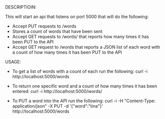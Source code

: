DESCRIPTIOIN:

This will start an api that listens on port 5000 that will do the following:

- Accept PUT requests to /words
- Stores a count of words that have been sent
- Accept GET requests to /words/<word> that reports how many times it has been PUT to the API
- Accept GET request to /words that reports a JSON list of each word with a count of how many times it has been PUT to the API

USAGE:

- To get a list of words with a count of each run the following:
curl -i http://localhost:5000/words

- To return one specific word and a count of how many times it has been entered:
curl -i http://localhost:5000/words/<word>

- To PUT a word into the API run the following:
curl -i -H "Content-Type: application/json" -X PUT -d '{"word":"tina"}' http://localhost:5000/words
